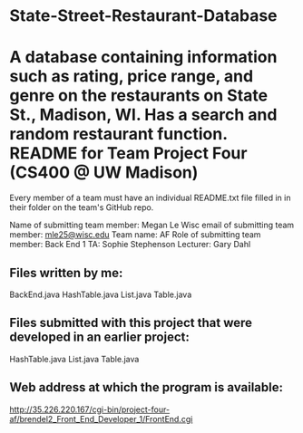 # State-Street-Restaurant-Database
A database containing information such as rating, price range, and genre on the restaurants on State St., Madison, WI. Has a search and random restaurant function.
README for Team Project Four (CS400 @ UW Madison)
==================================================

Every member of a team must have an individual README.txt file filled in in their folder on
the team's GitHub repo.

Name of submitting team member: Megan Le
Wisc email of submitting team member: mle25@wisc.edu
Team name: AF
Role of submitting team member: Back End 1
TA: Sophie Stephenson
Lecturer: Gary Dahl

Files written by me:
--------------------
BackEnd.java
HashTable.java
List.java
Table.java

Files submitted with this project that were developed in an earlier project:
----------------------------------------------------------------------------
HashTable.java
List.java
Table.java

Web address at which the program is available:
----------------------------------------------
http://35.226.220.167/cgi-bin/project-four-af/brendel2_Front_End_Developer_1/FrontEnd.cgi
